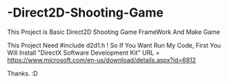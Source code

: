 # -Direct2D-Shooting-Game
This Project is Basic Direct2D Shooting Game FrameWork And Make Game

This Project Need #include d2d1.h !
So If You Want Run My Code, First You Will Install "DirectX Software Development Kit"
URL = https://www.microsoft.com/en-us/download/details.aspx?id=6812

Thanks. :D

